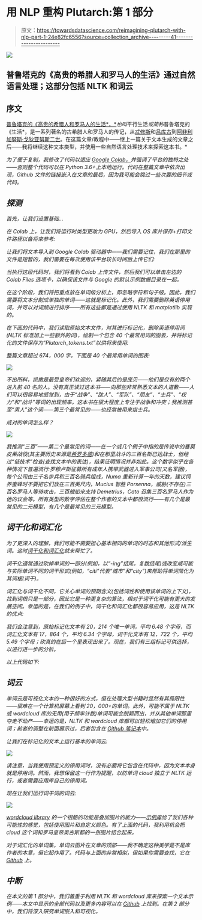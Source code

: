 # 用 NLP 重构 Plutarch:第 1 部分

> 原文：<https://towardsdatascience.com/reimagining-plutarch-with-nlp-part-1-24e82fc6556?source=collection_archive---------41----------------------->

![](img/488f2cd7dfff5c6d04fe7271186d35ad.png)

## 普鲁塔克的《高贵的希腊人和罗马人的生活》通过自然语言处理；这部分包括 NLTK 和词云

## 序文

[普鲁塔克的《高贵的希腊人和罗马人的生活*，*](http://www.gutenberg.org/ebooks/674)*也叫*平行生活*或简称*普鲁塔克的《生活*，是一系列著名的古希腊人和罗马人的传记，从[忒修斯](https://en.wikipedia.org/wiki/Theseus)和[吕库古](https://en.wikipedia.org/wiki/Lycurgus_of_Sparta)到[阿非利加努斯·戈狄亚努斯二世](https://en.wikipedia.org/wiki/Mark_Antony)。在这篇文章/教程中——继上一篇关于文本生成的文章之后——我将继续这种文本类型，并使用一些自然语言处理技术来探索这本书。*

*为了便于复制，我修改了代码以适应 [Google Colab，](https://colab.research.google.com/notebooks/welcome.ipynb)并强调了平台的独特之处——否则整个代码可以在 Python 3.6+上本地运行。代码在整篇文章中依次出现，Github 文件的链接嵌入在文章的最后，因为我可能会跳过一些次要的细节或代码。*

## *探测*

*首先，让我们设置基础…*

*在 Colab 上，让我们将运行时类型更改为 GPU，然后导入 OS 库并保存+打印文件路径以备将来参考:*

*让我们将文本导入到 Google Colab 驱动器中——我们需要记住，我们在那里的文件是短暂的，我们需要在每次使用该平台较长时间后上传它们:*

*当执行这段代码时，我们将看到 Colab 上传文件，然后我们可以单击左边的 Colab Files 选项卡，以确保该文件与 Google 的默认示例数据目录在一起。*

*在这个阶段，我们将把重点放在单词级分析上，即忽略字符和句子级。因此，我们需要将文本分割成单独的单词——这就是标记化。此外，我们需要删除英语停用词，并可以对词频进行排序——所有这些都是通过使用 NLTK 和 matplotlib 实现的。*

*在下面的代码中，我们读取原始文本文件，对其进行标记化，删除英语停用词(NLTK 标准加上一些额外的词)，绘制一个包含 40 个最常用词的图表，并将标记化的文件保存为“Plutarch_tokens.txt”以供将来使用:*

*整篇文章超过 674，000 字，下面是 40 个最常用单词的图表:*

*![](img/caa43ba6a2829323c558a24b2b50b8ef.png)*

*不出所料，凯撒是最受皇帝们欢迎的，紧随其后的是庞贝——他们是仅有的两个进入前 40 名的人。没有真正读过这本书——向那些非常熟悉文本的人道歉——人们可以很容易地感觉到，由于“战争”、“敌人”、“军队”、“朋友”、“士兵”、“权力”和“战斗”等词的出现频率，这本书在很大程度上专注于战争和冲突；我推测甚至“男人”这个词——第三个最常见的——也经常被用来指士兵。*

*成对的单词怎么样？*

*![](img/1b1890adf2ff796954a1f02c4be21a3e.png)*

*我推测“三百”——第二个最常见的词——在一个或几个例子中指的是传说中的塞莫皮莱战役(其主要历史来源是[希罗多德](https://en.wikipedia.org/wiki/Herodotus))和在那里战斗的三百名斯巴达战士，但经过“低技术”检查(查找文本中的表达)，结果证明情况并非如此。这个数字似乎在各种情况下普遍流行:罗穆卢斯征募所有成年人携带武器进入军事公司(又名军团)，每个公司由三千名步兵和三百名骑兵组成，Numa 重新计算一年的天数，建议饲养蜜蜂时不要把它们放在三百英尺内，Mucius 智胜 Porsenna，威胁(不存在)三百名罗马人等待攻击，三百艘船来支持 Demetrius，Cato 召集三百名罗马人作为他的议会等。所有类型的数字评估在整个作者的文本中都很流行——有几个是最常见的二元模型，有几个是最常见的三元模型。*

## *词干化和词汇化*

*为了更深入的理解，我们可能不需要担心基本相同的单词的时态和其他形式/派生词。这时[词干化和词汇化](https://nlp.stanford.edu/IR-book/html/htmledition/stemming-and-lemmatization-1.html)就来帮忙了。*

*词干化通常通过砍掉单词的一部分(例如，以“-ing”结尾，复数结尾)或改变成可能与实际单词不同的词干形式(例如，“citi”代表“城市”和“city”)来帮助将单词简化为其词根(词干)。*

*词汇化与词干化不同，它关心单词的预期含义(包括词性和使用该单词的上下文)，找到词根只是一部分，因此它是一种更复杂的算法，相对于词干化可能有更大的发展空间。幸运的是，在我们的例子中，词干化和词汇化都很容易应用，这是 NLTK 的优点:*

*我们会注意到，原始标记化文本有 20，214 个唯一单词，平均 6.48 个字母，而词汇化文本有 17，864 个，平均 6.34 个字母，词干化文本有 12，722 个，平均 5.49 个字母；砍真的在后一个里表现出来了。现在，我们有三组标记可供选择，以进行进一步的分析。*

*以上代码如下:*

## *词云*

*单词云是可视化文本的一种很好的方式，但在处理大型书籍时显然有其局限性——很难在一个计算机屏幕上看到 20，000+的单词。此外，可能不属于 NLTK 或 wordcloud 库的无用(用于频率计数)单词可能会脱颖而出，并从其他单词那里夺走不动产——幸运的是，NLTK 和 wordcloud 库都可以轻松增加它们的停用词；前者的调整在前面展示过，后者包含在 [Github 笔记本](https://github.com/mlai-demo/TextExplore/blob/master/RePlutarch_ExplorePub.ipynb)中。*

*让我们在标记化的文本上运行基本的单词云:*

*![](img/c0acd0050751eb5315adbfafe13a5868.png)*

*请注意，当我使用预定义的停用词时，没有必要将它包含在代码中，因为文本本身就是停用词。然而，我想保留这一行作为提醒，以防单词 cloud 独立于 NLTK 运行，或者需要应用库自己的停用词。*

*现在让我们运行词干词的词云:*

*![](img/b819cedc4f7fe2a8fa5a999193d9a63b.png)*

*[wordcloud library](https://amueller.github.io/word_cloud/) 的一个很酷的功能是叠加图片的能力——[示例库](https://amueller.github.io/word_cloud/auto_examples/index.html)给了我们各种可能性的感觉，包括使用图片和自定义颜色。有了上面的代码，我利用机会把 cloud 这个词和罗马皇帝奥古斯都的一张图片结合起来。*

*对于词汇化的单词集，单词云图片在文章的顶部——我不确定这种美学是不是库作者的本意，但它起作用了。代码与上面的非常相似，但如果你需要查找，它在 [Github](https://github.com/mlai-demo/TextExplore) 上。*

## *中断*

*在本文的第 1 部分中，我们着重于利用 NLTK 和 wordcloud 库来探索一个文本示例——本文中显示的全部代码以及更多内容可以在 [Github](https://github.com/mlai-demo/TextExplore) 上找到。在第 2 部分中，我们将深入研究单词嵌入和可视化，*